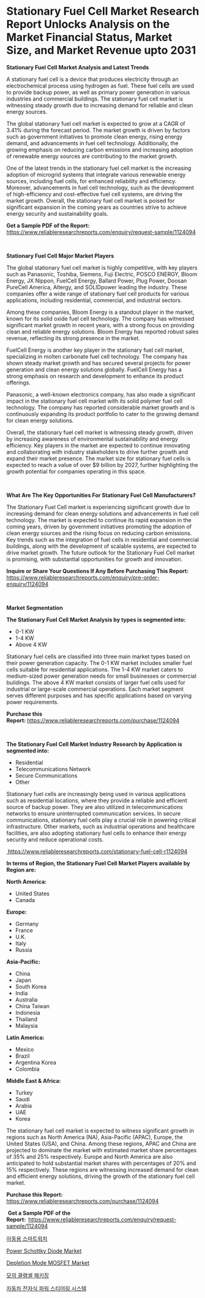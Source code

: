 <p><h1>Stationary Fuel Cell Market Research Report Unlocks Analysis on the Market Financial Status, Market Size, and Market Revenue upto 2031</h1></p><p><strong>Stationary Fuel Cell Market Analysis and Latest Trends</strong></p>
<p><p>A stationary fuel cell is a device that produces electricity through an electrochemical process using hydrogen as fuel. These fuel cells are used to provide backup power, as well as primary power generation in various industries and commercial buildings. The stationary fuel cell market is witnessing steady growth due to increasing demand for reliable and clean energy sources.</p><p>The global stationary fuel cell market is expected to grow at a CAGR of 3.41% during the forecast period. The market growth is driven by factors such as government initiatives to promote clean energy, rising energy demand, and advancements in fuel cell technology. Additionally, the growing emphasis on reducing carbon emissions and increasing adoption of renewable energy sources are contributing to the market growth.</p><p>One of the latest trends in the stationary fuel cell market is the increasing adoption of microgrid systems that integrate various renewable energy sources, including fuel cells, for enhanced reliability and efficiency. Moreover, advancements in fuel cell technology, such as the development of high-efficiency and cost-effective fuel cell systems, are driving the market growth. Overall, the stationary fuel cell market is poised for significant expansion in the coming years as countries strive to achieve energy security and sustainability goals.</p></p>
<p><strong>Get a Sample PDF of the Report:&nbsp;</strong> <a href="https://www.reliableresearchreports.com/enquiry/request-sample/1124094">https://www.reliableresearchreports.com/enquiry/request-sample/1124094</a></p>
<p>&nbsp;</p>
<p><strong>Stationary Fuel Cell Major Market Players</strong></p>
<p><p>The global stationary fuel cell market is highly competitive, with key players such as Panasonic, Toshiba, Siemens, Fuji Electric, POSCO ENERGY, Bloom Energy, JX Nippon, FuelCell Energy, Ballard Power, Plug Power, Doosan PureCell America, Altergy, and SOLIDpower leading the industry. These companies offer a wide range of stationary fuel cell products for various applications, including residential, commercial, and industrial sectors.</p><p>Among these companies, Bloom Energy is a standout player in the market, known for its solid oxide fuel cell technology. The company has witnessed significant market growth in recent years, with a strong focus on providing clean and reliable energy solutions. Bloom Energy has reported robust sales revenue, reflecting its strong presence in the market.</p><p>FuelCell Energy is another key player in the stationary fuel cell market, specializing in molten carbonate fuel cell technology. The company has shown steady market growth and has secured several projects for power generation and clean energy solutions globally. FuelCell Energy has a strong emphasis on research and development to enhance its product offerings.</p><p>Panasonic, a well-known electronics company, has also made a significant impact in the stationary fuel cell market with its solid polymer fuel cell technology. The company has reported considerable market growth and is continuously expanding its product portfolio to cater to the growing demand for clean energy solutions.</p><p>Overall, the stationary fuel cell market is witnessing steady growth, driven by increasing awareness of environmental sustainability and energy efficiency. Key players in the market are expected to continue innovating and collaborating with industry stakeholders to drive further growth and expand their market presence. The market size for stationary fuel cells is expected to reach a value of over $9 billion by 2027, further highlighting the growth potential for companies operating in this space.</p></p>
<p>&nbsp;</p>
<p><strong>What Are The Key Opportunities For Stationary Fuel Cell Manufacturers?</strong></p>
<p><p>The Stationary Fuel Cell market is experiencing significant growth due to increasing demand for clean energy solutions and advancements in fuel cell technology. The market is expected to continue its rapid expansion in the coming years, driven by government initiatives promoting the adoption of clean energy sources and the rising focus on reducing carbon emissions. Key trends such as the integration of fuel cells in residential and commercial buildings, along with the development of scalable systems, are expected to drive market growth. The future outlook for the Stationary Fuel Cell market is promising, with substantial opportunities for growth and innovation.</p></p>
<p><strong>Inquire or Share Your Questions If Any Before Purchasing This Report:</strong> <a href="https://www.reliableresearchreports.com/enquiry/pre-order-enquiry/1124094">https://www.reliableresearchreports.com/enquiry/pre-order-enquiry/1124094</a></p>
<p>&nbsp;</p>
<p><strong>Market Segmentation</strong></p>
<p><strong>The Stationary Fuel Cell Market Analysis by types is segmented into:</strong></p>
<p><ul><li>0-1 KW</li><li>1-4 KW</li><li>Above 4 KW</li></ul></p>
<p><p>Stationary fuel cells are classified into three main market types based on their power generation capacity. The 0-1 KW market includes smaller fuel cells suitable for residential applications. The 1-4 KW market caters to medium-sized power generation needs for small businesses or commercial buildings. The above 4 KW market consists of larger fuel cells used for industrial or large-scale commercial operations. Each market segment serves different purposes and has specific applications based on varying power requirements.</p></p>
<p><strong>Purchase this Report:&nbsp;</strong><a href="https://www.reliableresearchreports.com/purchase/1124094">https://www.reliableresearchreports.com/purchase/1124094</a></p>
<p>&nbsp;</p>
<p><strong>The Stationary Fuel Cell Market Industry Research by Application is segmented into:</strong></p>
<p><ul><li>Residential</li><li>Telecommunications Network</li><li>Secure Communications</li><li>Other</li></ul></p>
<p><p>Stationary fuel cells are increasingly being used in various applications such as residential locations, where they provide a reliable and efficient source of backup power. They are also utilized in telecommunications networks to ensure uninterrupted communication services. In secure communications, stationary fuel cells play a crucial role in powering critical infrastructure. Other markets, such as industrial operations and healthcare facilities, are also adopting stationary fuel cells to enhance their energy security and reduce operational costs.</p></p>
<p><a href="https://www.reliableresearchreports.com/stationary-fuel-cell-r1124094">&nbsp;https://www.reliableresearchreports.com/stationary-fuel-cell-r1124094</a></p>
<p><strong>In terms of Region, the Stationary Fuel Cell Market Players available by Region are:</strong></p>
<p>
    <p> <strong> North America: </strong>
        <ul>
            <li>United States</li>
            <li>Canada</li>
        </ul>
        </p> 
    <p> <strong> Europe: </strong>
        <ul>
            <li>Germany</li>
            <li>France</li>
            <li>U.K.</li>
            <li>Italy</li>
            <li>Russia</li>
        </ul>
        </p> 
    <p> <strong> Asia-Pacific: </strong>
        <ul>
            <li>China</li>
            <li>Japan</li>
            <li>South Korea</li>
            <li>India</li>
            <li>Australia</li>
            <li>China Taiwan</li>
            <li>Indonesia</li>
            <li>Thailand</li>
            <li>Malaysia</li>
        </ul>
        </p> 
    <p> <strong> Latin America: </strong>
        <ul>
            <li>Mexico</li>
            <li>Brazil</li>
            <li>Argentina Korea</li>
            <li>Colombia</li>
        </ul>
        </p> 
    <p> <strong> Middle East & Africa: </strong>
        <ul>
            <li>Turkey</li>
            <li>Saudi</li>
            <li>Arabia</li>
            <li>UAE</li>
            <li>Korea</li>
        </ul>
    </p>
    </p>
<p><p>The stationary fuel cell market is expected to witness significant growth in regions such as North America (NA), Asia-Pacific (APAC), Europe, the United States (USA), and China. Among these regions, APAC and China are projected to dominate the market with estimated market share percentages of 35% and 25% respectively. Europe and North America are also anticipated to hold substantial market shares with percentages of 20% and 15% respectively. These regions are witnessing increased demand for clean and efficient energy solutions, driving the growth of the stationary fuel cell market.</p></p>
<p><strong>Purchase this Report: </strong><a href="https://www.reliableresearchreports.com/purchase/1124094">https://www.reliableresearchreports.com/purchase/1124094</a></p>
<p>&nbsp;<strong>Get a Sample PDF of the Report:&nbsp;&nbsp;</strong><a href="https://www.reliableresearchreports.com/enquiry/request-sample/1124094">https://www.reliableresearchreports.com/enquiry/request-sample/1124094</a></p>
<p><strong></strong></p>
<p><p><a href="https://medium.com/@estelwisozk1/%EC%96%B4%EB%A6%B0%EC%9D%B4-%EC%8A%A4%EB%A7%88%ED%8A%B8%EC%9B%8C%EC%B9%98-%EC%8B%9C%EC%9E%A5-%EC%A0%90%EC%9C%A0%EC%9C%A8-%EB%B0%8F-%EC%8B%9C%EC%9E%A5-%EB%B6%84%EC%84%9D-%EC%84%B1%EC%9E%A5-%EC%B6%94%EC%9D%B4-%EB%B0%8F-2024%EB%85%84-2031%EB%85%84-%EA%B8%B0%EA%B0%84%EC%97%90-%EB%8C%80%ED%95%9C-%EC%98%88%EC%B8%A1-f50e5d71bc21">아동용 스마트워치</a></p><p><a href="https://github.com/RyleeBauch2023/Market-Research-Report-List-1/blob/main/power-schottky-diode-market.md">Power Schottky Diode Market</a></p><p><a href="https://github.com/AndreanneHane2023/Market-Research-Report-List-1/blob/main/depletion-mode-mosfet-market.md">Depletion Mode MOSFET Market</a></p><p><a href="https://medium.com/@allisonkreiger/%EA%B0%80%EC%A7%9C-%ED%81%B4%EB%9E%A8%EC%89%98-%ED%8F%AC%EC%9E%A5-%EC%8B%9C%EC%9E%A5-%EB%8F%99%ED%96%A5-%EB%B0%8F-%EB%B6%84%EC%84%9D-%EB%AF%B8%EB%9E%98-%EC%84%B1%EC%9E%A5%EC%9D%84-%EC%9C%84%ED%95%9C-%EA%B8%B0%ED%9A%8C-%EB%B0%8F-%EB%8F%84%EC%A0%84-%EC%9A%94%EC%9D%B8-2024-2031-1f7543a977de">모의 클램셸 패키징</a></p><p><a href="https://github.com/konokaryan/Market-Research-Report-List-1/blob/main/9104139158870.md">자동차 전자식 파워 스티어링 시스템</a></p></p>